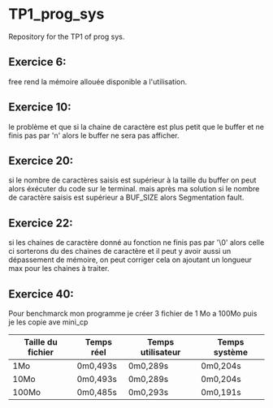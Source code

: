 # TP1_prog_sys
Repository for the TP1 of prog sys.


## Exercice 6:

free rend la mémoire allouée disponible a l'utilisation.


## Exercice 10:

le problème et que si la chaine de caractère est plus petit que le buffer et ne finis pas par 'n' alors le buffer ne sera pas afficher.


## Exercice 20:

si le nombre de caractères saisis est supérieur à la taille du buffer on peut alors éxécuter du code sur le terminal.
mais après ma solution si le nombre de caractère saisis est supérieur a BUF_SIZE alors Segmentation fault.


## Exercice 22:

si les chaines de caractère donné au fonction ne finis pas par '\0' alors celle ci sorterons du des chaines de caractère et il peut y avoir aussi un dépassement de mémoire, on peut corriger cela on ajoutant un longueur max pour les chaines à traiter.

## Exercice 40:

Pour benchmarck mon programme je créer 3 fichier de 1 Mo a 100Mo puis je les copie ave mini_cp

| Taille du fichier | Temps réel | Temps utilisateur | Temps système |
|-------------------|------------|-------------------|--------------|
| 1Mo               | 0m0,493s   | 0m0,289s          | 0m0,204s     |
| 10Mo              | 0m0,493s   | 0m0,289s          | 0m0,204s     |
| 100Mo             | 0m0,485s   | 0m0,293s          | 0m0,191s     |
